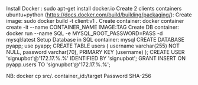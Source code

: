Install Docker : sudo apt-get install docker.io
Create 2 clients containers ubuntu+python (https://docs.docker.com/build/building/packaging/):
		Create image: sudo docker build -t client:v1 .
		Create container: docker container create -it --name CONTAINER_NAME IMAGE:TAG
Create DB container:
		docker run --name SQL -e MYSQL_ROOT_PASSWORD=PASS -d mysql:latest
Setup Database in SQL container:
	mysql
	CREATE DATABASE pyapp;
	use pyapp;
	CREATE TABLE users ( username varchar(255) NOT NULL, password varchar(70), PRIMARY KEY (username) ); 
	CREATE USER 'signupbot'@'172.17.%.%' IDENTIFIED BY 'signupbot';
	GRANT INSERT ON pyapp.users TO 'signupbot'@'172.17.%.%';
		






NB:
	docker cp src/. container_id:/target
	Password SHA-256
